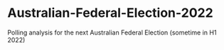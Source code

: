# Australian-Federal-Election-2022
Polling analysis for the next Australian Federal Election (sometime in H1 2022)
